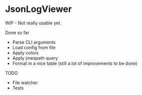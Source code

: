 # JsonLogViewer

WIP - Not really usable yet.

Done so far

- Parse CLI arguments
- Load config from file
- Apply colors
- Apply jmespath query
- Format in a nice table (still a lot of improvements to be done)

TODO

- File watcher
- Tests
